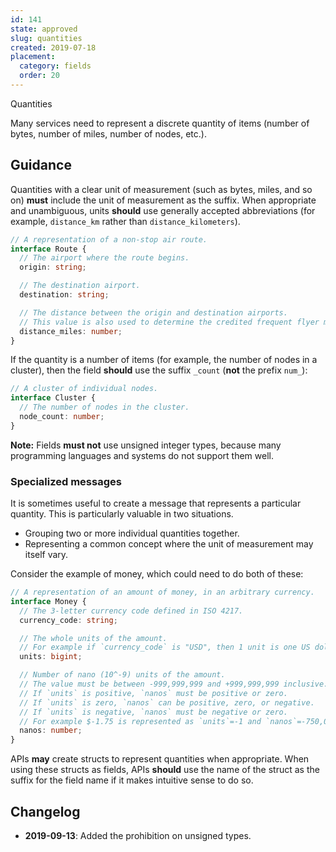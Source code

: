 ```yaml
---
id: 141
state: approved
slug: quantities
created: 2019-07-18
placement:
  category: fields
  order: 20
---
```

Quantities

Many services need to represent a discrete quantity of items (number of bytes,
number of miles, number of nodes, etc.).

## Guidance

Quantities with a clear unit of measurement (such as bytes, miles, and so on)
**must** include the unit of measurement as the suffix. When appropriate and
unambiguous, units **should** use generally accepted abbreviations (for
example, `distance_km` rather than `distance_kilometers`).

```typescript
// A representation of a non-stop air route.
interface Route {
  // The airport where the route begins.
  origin: string;

  // The destination airport.
  destination: string;

  // The distance between the origin and destination airports.
  // This value is also used to determine the credited frequent flyer miles.
  distance_miles: number;
}
```

If the quantity is a number of items (for example, the number of nodes in a
cluster), then the field **should** use the suffix `_count` (**not** the prefix
`num_`):

```typescript
// A cluster of individual nodes.
interface Cluster {
  // The number of nodes in the cluster.
  node_count: number;
}
```

**Note:** Fields **must not** use unsigned integer types, because many
programming languages and systems do not support them well.

### Specialized messages

It is sometimes useful to create a message that represents a particular
quantity. This is particularly valuable in two situations.

- Grouping two or more individual quantities together.
- Representing a common concept where the unit of measurement may itself vary.

Consider the example of money, which could need to do both of these:

```typescript
// A representation of an amount of money, in an arbitrary currency.
interface Money {
  // The 3-letter currency code defined in ISO 4217.
  currency_code: string;

  // The whole units of the amount.
  // For example if `currency_code` is "USD", then 1 unit is one US dollar.
  units: bigint;

  // Number of nano (10^-9) units of the amount.
  // The value must be between -999,999,999 and +999,999,999 inclusive.
  // If `units` is positive, `nanos` must be positive or zero.
  // If `units` is zero, `nanos` can be positive, zero, or negative.
  // If `units` is negative, `nanos` must be negative or zero.
  // For example $-1.75 is represented as `units`=-1 and `nanos`=-750,000,000.
  nanos: number;
}
```

APIs **may** create structs to represent quantities when appropriate. When
using these structs as fields, APIs **should** use the name of the struct as
the suffix for the field name if it makes intuitive sense to do so.

## Changelog

- **2019-09-13**: Added the prohibition on unsigned types.
